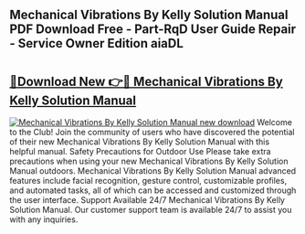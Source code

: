 ## Mechanical Vibrations By Kelly Solution Manual PDF Download Free - Part-RqD User Guide Repair - Service Owner Edition aiaDL

# <h2><a href="http://bc73486.oget.top/?id=Mechanical+Vibrations+By+Kelly+Solution+Manual">🔗Download New 👉🔴 Mechanical Vibrations By Kelly Solution Manual</a></h2>

[![Mechanical Vibrations By Kelly Solution Manual new download](https://i.imgur.com/5g1atiW.png)](http://bc73486.oget.top/?id=Mechanical+Vibrations+By+Kelly+Solution+Manual)
Welcome to the Club! Join the community of users who have discovered the potential of their new Mechanical Vibrations By Kelly Solution Manual with this helpful manual. Safety Precautions for Outdoor Use Please take extra precautions when using your new Mechanical Vibrations By Kelly Solution Manual outdoors. Mechanical Vibrations By Kelly Solution Manual advanced features include facial recognition, gesture control, customizable profiles, and automated tasks, all of which can be accessed and customized through the user interface. Support Available 24/7 Mechanical Vibrations By Kelly Solution Manual. Our customer support team is available 24/7 to assist you with any inquiries.

